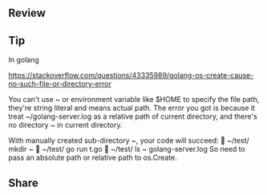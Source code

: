 ## Review

## Tip
In golang

https://stackoverflow.com/questions/43335989/golang-os-create-cause-no-such-file-or-directory-error

You can't use ~ or environment variable like $HOME to specify the file path, 
they're string literal and means actual path. 
The error you got is because it treat ~/golang-server.log as a relative path of current directory, 
and there's no directory ~ in current directory.

With manually created sub-directory ~, your code will succeed:
 ~/test/ mkdir \~
 ~/test/ go run t.go
 ~/test/ ls \~
golang-server.log
So need to pass an absolute path or relative path to os.Create.

## Share

